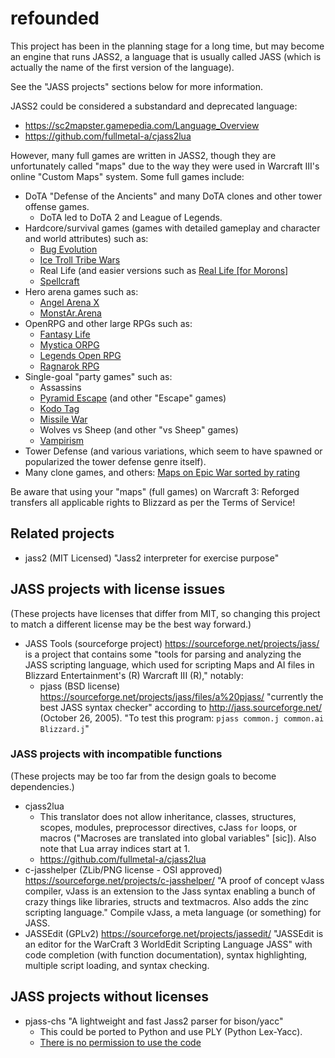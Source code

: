 # refounded
This project has been in the planning stage for a long time, but may
become an engine that runs JASS2, a language that is usually called
JASS (which is actually the name of the first version of the language).

See the "JASS projects" sections below for more information.

JASS2 could be considered a substandard and deprecated language:
- https://sc2mapster.gamepedia.com/Language_Overview
- https://github.com/fullmetal-a/cjass2lua

However, many full games are written in JASS2, though they are
unfortunately called "maps" due to the way they were used in
Warcraft III's online "Custom Maps" system. Some full games include:
- DoTA "Defense of the Ancients" and many DoTA clones and other tower
  offense games.
  - DoTA led to DoTA 2 and League of Legends.
- Hardcore/survival games (games with detailed gameplay and character
  and world attributes) such as:
  - [Bug Evolution](https://www.epicwar.com/maps/4043/)
  - [Ice Troll Tribe Wars](https://www.epicwar.com/maps/19469/)
  - Real Life (and easier versions such as [Real Life [for Morons]](https://www.epicwar.com/maps/1252/)
  - [Spellcraft](https://www.epicwar.com/maps/487/)
- Hero arena games such as:
  - [Angel Arena X](https://www.epicwar.com/maps/8346/)
  - [MonstAr.Arena](https://www.epicwar.com/maps/139667/)
- OpenRPG and other large RPGs such as:
  - [Fantasy Life](https://www.epicwar.com/maps/91725/)
  - [Mystica ORPG](https://www.epicwar.com/maps/7577/)
  - [Legends Open RPG](https://www.epicwar.com/maps/130439/)
  - [Ragnarok RPG](https://www.epicwar.com/maps/80733/)
- Single-goal "party games" such as:
  - Assassins
  - [Pyramid Escape](https://www.epicwar.com/maps/165011/) (and other
    "Escape" games)
  - [Kodo Tag](https://www.epicwar.com/maps/103272/)
  - [Missile War](https://www.epicwar.com/maps/58603/)
  - Wolves vs Sheep (and other "vs Sheep" games)
  - [Vampirism](https://www.epicwar.com/maps/51266/)
- Tower Defense (and various variations, which seem to have spawned or
  popularized the tower defense genre itself).
- Many clone games, and others:
  [Maps on Epic War sorted by
  rating](https://www.epicwar.com/maps/?order=desc&sort=rating&page=1)

Be aware that using your "maps" (full games) on Warcraft 3: Reforged
transfers all applicable rights to Blizzard as per the Terms of Service!


## Related projects
- jass2 (MIT Licensed) "Jass2 interpreter for exercise purpose"


## JASS projects with license issues
(These projects have licenses that differ from MIT, so changing
this project to match a different license may be the best way forward.)
- JASS Tools (sourceforge project)
  https://sourceforge.net/projects/jass/ is a project that contains some
  "tools for parsing and analyzing the JASS scripting language, which
  used for scripting Maps and AI files in Blizzard Entertainment's (R)
  Warcraft III (R)," notably:
  - pjass (BSD license)
    https://sourceforge.net/projects/jass/files/a%20pjass/
    "currently the best JASS syntax checker" according to
    http://jass.sourceforge.net/ (October 26, 2005).
    "To test this program:
    `pjass common.j common.ai Blizzard.j`"


### JASS projects with incompatible functions
(These projects may be too far from the design goals to become
dependencies.)
- cjass2lua
  - This translator does not allow inheritance, classes, structures,
    scopes, modules, preprocessor directives, cJass `for` loops, or
    macros ("Macroses are translated into global variables" [sic]).
    Also note that Lua array indices start at 1.
  - https://github.com/fullmetal-a/cjass2lua
- c-jasshelper (ZLib/PNG license - OSI approved)
  https://sourceforge.net/projects/c-jasshelper/
  "A proof of concept vJass compiler, vJass is an extension to the Jass
  syntax enabling a bunch of crazy things like libraries, structs and
  textmacros. Also adds the zinc scripting language."
  Compile vJass, a meta language (or something) for JASS.
- JASSEdit (GPLv2) https://sourceforge.net/projects/jassedit/
  "JASSEdit is an editor for the WarCraft 3 WorldEdit Scripting Language
  JASS" with code completion (with function documentation), syntax
  highlighting, multiple script loading, and syntax checking.


## JASS projects without licenses
- pjass-chs
  "A lightweight and fast Jass2 parser for bison/yacc"
  - This could be ported to Python and use PLY (Python Lex-Yacc).
  - [There is no permission to use the
    code](https://github.com/actboy168/pjass-chs/issues/1)
